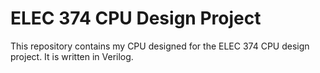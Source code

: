 # ELEC 374 CPU Design Project
This repository contains my CPU designed for the ELEC 374 CPU design project. It is written in Verilog.
